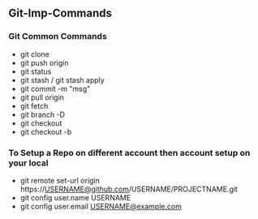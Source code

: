 ## Git-Imp-Commands

### Git Common Commands
- git clone <repo> <name>
- git push origin <branch- name>
- git status
- git stash / git stash apply
- git commit -m "msg"
- git pull origin <branch name>
- git fetch 
- git branch -D <branch name>
- git checkout <branch name>
- git checkout -b <new-branch-name>
  

### To Setup a Repo on different account then account setup on your local
- git remote set-url origin https://USERNAME@github.com/USERNAME/PROJECTNAME.git 
- git config user.name USERNAME
- git config user.email USERNAME@example.com
